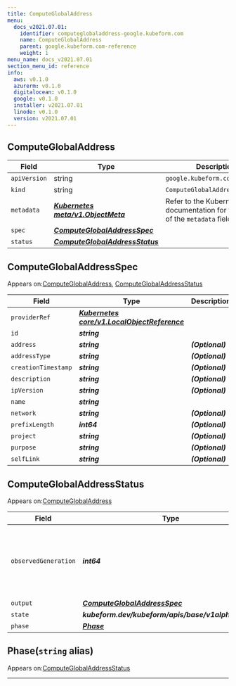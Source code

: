 ```yaml
---
title: ComputeGlobalAddress
menu:
  docs_v2021.07.01:
    identifier: computeglobaladdress-google.kubeform.com
    name: ComputeGlobalAddress
    parent: google.kubeform.com-reference
    weight: 1
menu_name: docs_v2021.07.01
section_menu_id: reference
info:
  aws: v0.1.0
  azurerm: v0.1.0
  digitalocean: v0.1.0
  google: v0.1.0
  installer: v2021.07.01
  linode: v0.1.0
  version: v2021.07.01
---
```


## ComputeGlobalAddress
| Field | Type | Description |
| ------ | ----- | ----------- |
| `apiVersion` | string | `google.kubeform.com/v1alpha1` |
|    `kind` | string | `ComputeGlobalAddress` |
| `metadata` | ***[Kubernetes meta/v1.ObjectMeta](https://v1-18.docs.kubernetes.io/docs/reference/generated/kubernetes-api/v1.18/#objectmeta-v1-meta)***|Refer to the Kubernetes API documentation for the fields of the `metadata` field.|
| `spec` | ***[ComputeGlobalAddressSpec](#computeglobaladdressspec)***||
| `status` | ***[ComputeGlobalAddressStatus](#computeglobaladdressstatus)***||
## ComputeGlobalAddressSpec

Appears on:[ComputeGlobalAddress](#computeglobaladdress), [ComputeGlobalAddressStatus](#computeglobaladdressstatus)

| Field | Type | Description |
| ------ | ----- | ----------- |
| `providerRef` | ***[Kubernetes core/v1.LocalObjectReference](https://v1-18.docs.kubernetes.io/docs/reference/generated/kubernetes-api/v1.18/#localobjectreference-v1-core)***||
| `id` | ***string***||
| `address` | ***string***| ***(Optional)*** |
| `addressType` | ***string***| ***(Optional)*** |
| `creationTimestamp` | ***string***| ***(Optional)*** |
| `description` | ***string***| ***(Optional)*** |
| `ipVersion` | ***string***| ***(Optional)*** |
| `name` | ***string***||
| `network` | ***string***| ***(Optional)*** |
| `prefixLength` | ***int64***| ***(Optional)*** |
| `project` | ***string***| ***(Optional)*** |
| `purpose` | ***string***| ***(Optional)*** |
| `selfLink` | ***string***| ***(Optional)*** |
## ComputeGlobalAddressStatus

Appears on:[ComputeGlobalAddress](#computeglobaladdress)

| Field | Type | Description |
| ------ | ----- | ----------- |
| `observedGeneration` | ***int64***| ***(Optional)*** Resource generation, which is updated on mutation by the API Server.|
| `output` | ***[ComputeGlobalAddressSpec](#computeglobaladdressspec)***| ***(Optional)*** |
| `state` | ***kubeform.dev/kubeform/apis/base/v1alpha1.State***| ***(Optional)*** |
| `phase` | ***[Phase](#phase)***| ***(Optional)*** |
## Phase(`string` alias)

Appears on:[ComputeGlobalAddressStatus](#computeglobaladdressstatus)

---
